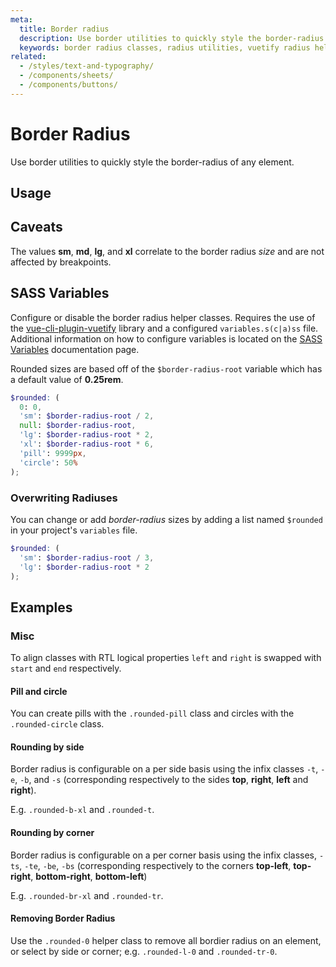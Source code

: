 ```yaml
---
meta:
  title: Border radius
  description: Use border utilities to quickly style the border-radius of any element.
  keywords: border radius classes, radius utilities, vuetify radius helper classes
related:
  - /styles/text-and-typography/
  - /components/sheets/
  - /components/buttons/
---
```


# Border Radius

Use border utilities to quickly style the border-radius of any element.

<entry />

## Usage

<example file="border-radius/usage" />

## Caveats

<alert type="info">

  The values **sm**, **md**, **lg**, and **xl** correlate to the border radius *size* and are not affected by breakpoints.

</alert>

## SASS Variables

Configure or disable the border radius helper classes. Requires the use of the [vue-cli-plugin-vuetify](https://github.com/vuetifyjs/vue-cli-plugins/tree/master/packages/vue-cli-plugin-vuetify) library and a configured `variables.s(c|a)ss` file. Additional information on how to configure variables is located on the [SASS Variables](/features/sass-variables) documentation page.

Rounded sizes are based off of the `$border-radius-root` variable which has a default value of **0.25rem**.

```scss
$rounded: (
  0: 0,
  'sm': $border-radius-root / 2,
  null: $border-radius-root,
  'lg': $border-radius-root * 2,
  'xl': $border-radius-root * 6,
  'pill': 9999px,
  'circle': 50%
);
```

### Overwriting Radiuses

You can change or add *border-radius* sizes by adding a list named `$rounded` in your project's `variables` file.

```scss
$rounded: (
  'sm': $border-radius-root / 3,
  'lg': $border-radius-root * 2
);
```

## Examples

### Misc

<alert type="info">

  To align classes with RTL logical properties `left` and `right` is swapped with `start` and `end` respectively.

</alert>

#### Pill and circle

You can create pills with the `.rounded-pill` class and circles with the `.rounded-circle` class.

<example file="border-radius/misc-pill-and-circle" />

#### Rounding by side

Border radius is configurable on a per side basis using the infix classes `-t`, `-e`, `-b`, and `-s` (corresponding respectively to the sides **top**, **right**, **left** and **right**).

E.g. `.rounded-b-xl` and `.rounded-t`.

<example file="border-radius/misc-rounding-by-side" />

#### Rounding by corner

Border radius is configurable on a per corner basis using the infix classes, `-ts`, `-te`, `-be`, `-bs` (corresponding respectively to the corners **top-left**, **top-right**, **bottom-right**, **bottom-left**)

E.g. `.rounded-br-xl` and `.rounded-tr`.

<example file="border-radius/misc-rounding-by-corner" />

#### Removing Border Radius

Use the `.rounded-0` helper class to remove all bordier radius on an element, or select by side or corner; e.g. `.rounded-l-0` and `.rounded-tr-0`.

<example file="border-radius/misc-removing-border-radius" />

<backmatter />
